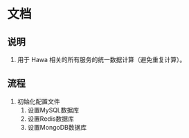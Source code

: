 # 文档
## 说明
1. 用于 Hawa 相关的所有服务的统一数据计算（避免重复计算）。
## 流程
1. 初始化配置文件
   1. 设置MySQL数据库
   2. 设置Redis数据库
   3. 设置MongoDB数据库